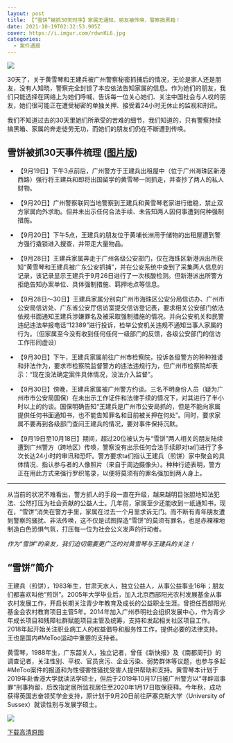 ```yaml
---
layout: post
title: 【“雪饼”被抓30天时序】家属无通知，朋友被传唤，警察搞黑箱！
date: 2021-10-19T02:32:53.905Z
cover: https://i.imgur.com/rdwnKL6.jpg
categories:
  - 案件通报
---
```

![](https://i.imgur.com/rdwnKL6.jpg)

30天了，关于黄雪琴和王建兵被广州警察秘密抓捕后的情况，无论是家人还是朋友，没有人知晓，警察完全封锁了本应依法告知家属的信息。作为她们的朋友，我们只能选择在网络上为她们呼喊，告诉每一位关心她们、关注中国社会与人权的朋友，她们很可能正在遭受秘密的单独关押、接受着24小时无休止的监视和刑讯。

我们不知道过去的30天里她们所承受的苦难的细节，我们知道的，只有警察持续搞黑箱、家属的奔走徒劳无功，而她们的朋友们仍在不断遭到传唤。

<!--more-->

## 雪饼被抓30天事件梳理 ([图片版](https://i.imgur.com/Ua04g6s.jpg))

* 【9月19日】下午3点前后，广州警方于王建兵出租屋中（位于广州海珠区新港西路）强行将王建兵和即将出国留学的黄雪琴一同抓走，并查抄了两人的私人财物。

* 【9月20日】广州警察联同当地警察到王建兵和黄雪琴老家进行维稳，禁止双方家属向外求助。但并未出示任何合法手续、未告知两人因何事遭到何种强制措施。

* 【9月20日】下午5点，王建兵的朋友位于黄埔长洲用于储物的出租屋遭到警方强行撬锁进入搜查，并带走大量物品。

* 【9月28日】王建兵家属奔走于广州各级公安部门，仅在海珠区新港派出所获知“黄雪琴和王建兵被广东公安抓捕”，并在公安系统中查到了采集两人信息的记录，该记录显示王建兵于9月26日进行了一次核酸检测。但新港派出所警方拒绝告知办案单位、具体强制措施、羁押地点等信息。

* 【9月28日～30日】王建兵家属分别向广州市海珠区公安分局信访办、广州市公安局信访处、广东省公安厅信访室提交信访登记表，要求相关公安部门依法依规书面通知王建兵涉嫌罪名及被采取强制措施的情况。并向公安机关和民警违纪违法举报电话“12389”进行投诉，检举公安机关违规不通知当事人家属的行为。（但家属至今没有收到任何任何一级部门的反馈，各级公安部门的信访工作形同虚设）

* 【9月30日】下午，王建兵家属前往广州市检察院，投诉各级警方的种种推诿和非法作为，要求市检察院监督警方的违法违规行为，但广州市检察院却表示：“现在没法确定案件具体情况，没法介入监督”。

* 【9月30日】傍晚，王建兵家属被广州警方约谈。三名不明身份人员（疑为广州市市公安局国保）在未出示工作证件和法律手续的情况下，对其进行了半小时以上的约谈。国保明确告知“王建兵是广州市公安局抓的，但是不能向家属提供任何书面通知书，也不能告知罪名和目前被关押在何处”。同时，要求家属不要再到各级部门查问王建兵的情况，要对事件保持沉默。

* 【9月19日至10月18日】期间，超过20位被认为与“雪饼”两人相关的朋友陆续遭到广州警方（跨地区）传唤，警察没有出示任何合法手续即对ta们进行了多次长达24小时的审讯和恐吓。警方要求ta们指认王建兵（煎饼）家中聚会的具体情况、指认参与者的人像照片（来自于周边摄像头）。种种行迹表明，警方正在用此方式来强行罗织笔录，以便将莫须有的罪名强加到两人身上。

---

从当前的状况不难看出，警方抓人的手段一直在升级，越来越明目张胆地知法犯法、公然打压为社会贡献的公益人士。几年前，家属至少还能收到一纸通知书，现在，“雪饼”消失在警方手里，家属在过去一个月里求诉无门。而不断有青年朋友遭到警察的骚扰、非法传唤，这不仅是试图捏造“雪饼”的莫须有罪名，也是赤裸裸地制造白色恐惧气氛，打压每一位为社会公义发声的行动者。

*作为“雪饼”的亲友，我们迫切需要更广泛的对黄雪琴与王建兵的关注！*

## “雪饼”简介

王建兵（煎饼），1983年生，甘肃天水人，独立公益人，从事公益事业16年；朋友们都喜欢叫他“煎饼”。2005年大学毕业后，加入北京西部阳光农村发展基金从事农村发展工作，开启长期关注青少年教育及成长的公益职业生涯。曾担任西部阳光基金会农村教育项目主管5年。2014年加入广州恭明社会组织发展中心，作为青少年成长项目和残障社群赋能项目主管及统筹，支持和发起相关社区项目工作。2018年起开始关注职业病工人的权益倡导和服务性工作，提供必要的法律支持。王也是国内#MeToo运动中重要的支持者。

黄雪琴，1988年生，广东韶关人，独立记者，曾任《新快报》及《南都周刊》的调查记者，关注性别、平权、官员贪污、企业污染、弱势群体等议题，也参与多起#MeToo案件的报道和为性侵害性骚扰受害人提供帮助和支持。黄雪琴本计划于2019年赴香港大学就读法学硕士，但后于2019年10月17日被广州警方以“寻衅滋事罪”刑事拘留，后改指定居所监视居住至2020年1月17日取保获释。今年秋，成功获得英国志奋领奖学金支持，原计划于9月20日前往萨塞克斯大学（University of Sussex）就读性别与发展学硕士。

![](https://i.imgur.com/BX2xz2k.jpg)

[下载高清原图](https://i.imgur.com/Ua04g6s.jpg)
